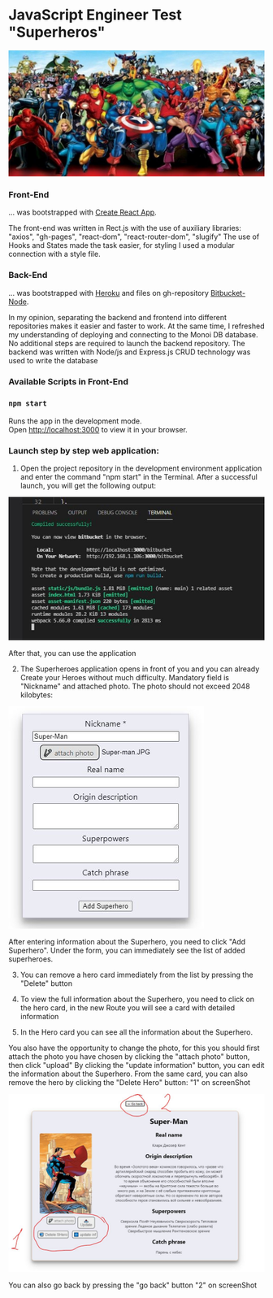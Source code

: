 # JavaScript Engineer Test "Superheros"
 
![](public/1.JPG)

### Front-End 
... was bootstrapped with [Create React App](https://github.com/facebook/create-react-app). 

The front-end was written in Rect.js with the use of auxiliary libraries:
"axios", "gh-pages", "react-dom", "react-router-dom", "slugify"
The use of Hooks and States made the task easier, for styling I used a modular connection with a style file.

### Back-End
... was bootstrapped with [Heroku](https://id.heroku.com/login) and files on gh-repository [Bitbucket-Node](https://github.com/Mishka31/bitbucket-node.git).

In my opinion, separating the backend and frontend into different repositories makes it easier and faster to work. At the same time, I refreshed my understanding of deploying and connecting to the Monoi DB database. No additional steps are required to launch the backend repository. The backend was written with Node/js and Express.js
CRUD technology was used to write the database

### Available Scripts in Front-End

### `npm start`
Runs the app in the development mode.\
Open [http://localhost:3000](http://localhost:3000) to view it in your browser.

### Launch step by step web application:

1. Open the project repository in the development environment application and enter the command "npm start" in the Terminal. After a successful launch, you will get the following output:

![](public/2.JPG)

After that, you can use the application

2. The Superheroes application opens in front of you and you can already Create your Heroes without much difficulty.
Mandatory field is "Nickname" and attached photo. The photo should not exceed 2048 kilobytes:

![](public/3.JPG)

After entering information about the Superhero, you need to click "Add Superhero". Under the form, you can immediately see the list of added superheroes.

3. You can remove a hero card immediately from the list by pressing the "Delete" button

4. To view the full information about the Superhero, you need to click on the hero card, in the new Route you will see a card with detailed information

5.  In the Hero card you can see all the information about the Superhero.

You also have the opportunity to change the photo, for this you should first attach the photo you have chosen by clicking the "attach photo" button, then click "upload"
By clicking the "update information" button, you can edit the information about the Superhero. From the same card, you can also remove the hero by clicking the "Delete Hero" button: "1" on screenShot

![](public/4.JPG)

You can also go back by pressing the "go back" button "2" on screenShot



